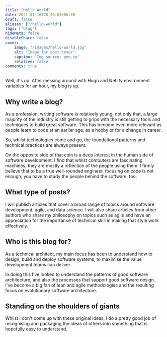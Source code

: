 ```yaml
---
title: "Hello World"
date: 2021-01-16T20:46:03+00:00
draft: false
aliases: ["/hello-world"]
tags: ["blog"]
hideMeta: false
disableShare: false
cover:
    image: "/images/hello-world.jpg"
    alt: "Image for post cover"
    caption: "Img source: yen.io"
    relative: false
comments: true
---
```


Well, it's up. After messing around with Hugo and Netlify environment variables 
for an hour, my blog is up.

## Why write a blog?

As a profession, writing software is relatively young, not only that, a large 
majority of the industry is still getting to grips with the necessary tools and 
techniques to build great software. This has become even more relevant as people 
learn to code at an earlier age, as a hobby or for a change in career.

So, whilst technologies come and go, the foundational patterns and technical 
practices are always present. 

On the opposite side of that coin is a deep interest in the human side of 
software development. I find that whilst computers are fascinating machines, 
they are mostly a reflection of the people using them. I firmly believe that to 
be a true well-rounded engineer, focusing on code is not enough; you have to 
study the people behind the software, too.

## What type of posts?

I will publish articles that cover a broad range of topics around software 
development, agile, and data science.  I will also share articles from other 
authors who share my philosophy on topics such as agile and have an appreciation 
for the importance of technical skill in making that style work effectively.

## Who is this blog for?

As a technical architect, my main focus has been to understand how to design, 
build and deploy software systems, to maximise the value development teams can 
deliver. 

In doing this I've looked to understand the patterns of good software architecture, 
and also the processes that support good software design. I've become a big fan 
of lean and agile methodologies and the resulting focus on evolutionary software 
architecture. 

## Standing on the shoulders of giants

Whilst I don't come up with these original ideas, I do a pretty good job of 
recognising and  packaging the ideas of others into something that is hopefully 
easy to understand.